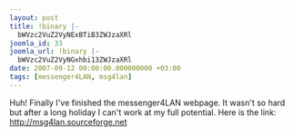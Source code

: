 ```yaml
---
layout: post
title: !binary |-
  bWVzc2VuZ2VyNExBTiB3ZWJzaXRl
joomla_id: 33
joomla_url: !binary |-
  bWVzc2VuZ2VyNGxhbi13ZWJzaXRl
date: 2007-09-12 00:00:00.000000000 +03:00
tags: [messenger4LAN, msg4lan]
---
```

Huh! Finally I've finished the messenger4LAN webpage. It wasn't so hard but after a long holiday I can't work at my full potential. Here is the link: <a href="http://msg4lan.sourceforge.net/">http://msg4lan.sourceforge.net</a>
